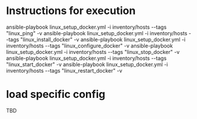 # Instructions for execution
ansible-playbook linux_setup_docker.yml -i inventory/hosts --tags "linux_ping" -v
ansible-playbook linux_setup_docker.yml -i inventory/hosts --tags "linux_install_docker" -v 
ansible-playbook linux_setup_docker.yml -i inventory/hosts --tags "linux_configure_docker" -v
ansible-playbook linux_setup_docker.yml -i inventory/hosts --tags "linux_stop_docker" -v
ansible-playbook linux_setup_docker.yml -i inventory/hosts --tags "linux_start_docker" -v
ansible-playbook linux_setup_docker.yml -i inventory/hosts --tags "linux_restart_docker" -v



# load specific config
TBD